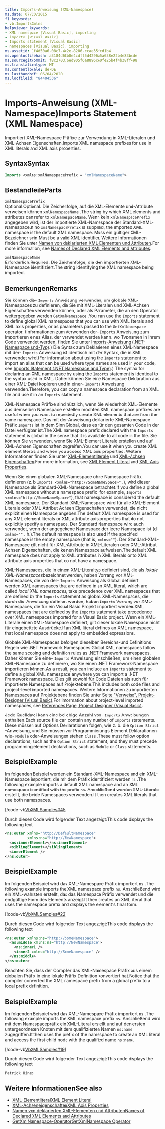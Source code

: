 ```yaml
---
title: Imports-Anweisung (XML-Namespace)
ms.date: 07/20/2015
f1_keywords:
- vb.ImportsXmlns
helpviewer_keywords:
- XML namespace [Visual Basic], importing
- imports [Visual Basic]
- Imports statement [Visual Basic]
- namespaces [Visual Basic], importing
ms.assetid: 1f4d50a6-08c7-4c2e-8206-ccae35fcd1b4
ms.openlocfilehash: a3184d68b0e4cdff5d4296a5a638e22b4e83bcde
ms.sourcegitcommit: f8c270376ed905f6a8896ce0fe25b4f4b38ff498
ms.translationtype: MT
ms.contentlocale: de-DE
ms.lasthandoff: 06/04/2020
ms.locfileid: "84404536"
---
```

# <a name="imports-statement-xml-namespace"></a><span data-ttu-id="6585e-102">Imports-Anweisung (XML-Namespace)</span><span class="sxs-lookup"><span data-stu-id="6585e-102">Imports Statement (XML Namespace)</span></span>

<span data-ttu-id="6585e-103">Importiert XML-Namespace Präfixe zur Verwendung in XML-Literalen und XML-Achsen Eigenschaften.</span><span class="sxs-lookup"><span data-stu-id="6585e-103">Imports XML namespace prefixes for use in XML literals and XML axis properties.</span></span>

## <a name="syntax"></a><span data-ttu-id="6585e-104">Syntax</span><span class="sxs-lookup"><span data-stu-id="6585e-104">Syntax</span></span>

```vb
Imports <xmlns:xmlNamespacePrefix = "xmlNamespaceName">
```

## <a name="parts"></a><span data-ttu-id="6585e-105">Bestandteile</span><span class="sxs-lookup"><span data-stu-id="6585e-105">Parts</span></span>

`xmlNamespacePrefix`  
<span data-ttu-id="6585e-106">Optional.</span><span class="sxs-lookup"><span data-stu-id="6585e-106">Optional.</span></span> <span data-ttu-id="6585e-107">Die Zeichenfolge, auf die XML-Elemente und-Attribute verweisen können `xmlNamespaceName` .</span><span class="sxs-lookup"><span data-stu-id="6585e-107">The string by which XML elements and attributes can refer to `xmlNamespaceName`.</span></span> <span data-ttu-id="6585e-108">Wenn kein `xmlNamespacePrefix` angegeben wird, ist der importierte XML-Namespace der Standard-XML-Namespace.</span><span class="sxs-lookup"><span data-stu-id="6585e-108">If no `xmlNamespacePrefix` is supplied, the imported XML namespace is the default XML namespace.</span></span> <span data-ttu-id="6585e-109">Muss ein gültiger XML-Bezeichner sein.</span><span class="sxs-lookup"><span data-stu-id="6585e-109">Must be a valid XML identifier.</span></span> <span data-ttu-id="6585e-110">Weitere Informationen finden Sie unter [Namen von deklarierten XML-Elementen und Attributen](../../programming-guide/language-features/xml/names-of-declared-xml-elements-and-attributes.md).</span><span class="sxs-lookup"><span data-stu-id="6585e-110">For more information, see [Names of Declared XML Elements and Attributes](../../programming-guide/language-features/xml/names-of-declared-xml-elements-and-attributes.md).</span></span>

`xmlNamespaceName`  
<span data-ttu-id="6585e-111">Erforderlich.</span><span class="sxs-lookup"><span data-stu-id="6585e-111">Required.</span></span> <span data-ttu-id="6585e-112">Die Zeichenfolge, die den importierten XML-Namespace identifiziert.</span><span class="sxs-lookup"><span data-stu-id="6585e-112">The string identifying the XML namespace being imported.</span></span>

## <a name="remarks"></a><span data-ttu-id="6585e-113">Bemerkungen</span><span class="sxs-lookup"><span data-stu-id="6585e-113">Remarks</span></span>

<span data-ttu-id="6585e-114">Sie können die- `Imports` Anweisung verwenden, um globale XML-Namespaces zu definieren, die Sie mit XML-Literalen und XML-Achsen Eigenschaften verwenden können, oder als Parameter, die an den Operator weitergegeben werden `GetXmlNamespace` .</span><span class="sxs-lookup"><span data-stu-id="6585e-114">You can use the `Imports` statement to define global XML namespaces that you can use with XML literals and XML axis properties, or as parameters passed to the `GetXmlNamespace` operator.</span></span> <span data-ttu-id="6585e-115">(Informationen zum Verwenden der- `Imports` Anweisung zum Importieren eines Alias, der verwendet werden kann, wo Typnamen in Ihrem Code verwendet werden, finden Sie unter [Imports-Anweisung (.NET-Namespace und-Typ)](imports-statement-net-namespace-and-type.md).) Die Syntax zum Deklarieren eines XML-Namespace mit der- `Imports` Anweisung ist identisch mit der Syntax, die in XML verwendet wird.</span><span class="sxs-lookup"><span data-stu-id="6585e-115">(For information about using the `Imports` statement to import an alias that can be used where type names are used in your code, see [Imports Statement (.NET Namespace and Type)](imports-statement-net-namespace-and-type.md).) The syntax for declaring an XML namespace by using the `Imports` statement is identical to the syntax used in XML.</span></span> <span data-ttu-id="6585e-116">Daher können Sie eine Namespace Deklaration aus einer XML-Datei kopieren und in einer- `Imports` Anweisung verwenden.</span><span class="sxs-lookup"><span data-stu-id="6585e-116">Therefore, you can copy a namespace declaration from an XML file and use it in an `Imports` statement.</span></span>

<span data-ttu-id="6585e-117">XML-Namespace Präfixe sind nützlich, wenn Sie wiederholt XML-Elemente aus demselben Namespace erstellen möchten.</span><span class="sxs-lookup"><span data-stu-id="6585e-117">XML namespace prefixes are useful when you want to repeatedly create XML elements that are from the same namespace.</span></span> <span data-ttu-id="6585e-118">Das mit der-Anweisung deklarierte XML-Namespace Präfix `Imports` ist in dem Sinn Global, dass es für den gesamten Code in der Datei verfügbar ist.</span><span class="sxs-lookup"><span data-stu-id="6585e-118">The XML namespace prefix declared with the `Imports` statement is global in the sense that it is available to all code in the file.</span></span> <span data-ttu-id="6585e-119">Sie können Sie verwenden, wenn Sie XML-Element Literale erstellen und auf XML-Achsen Eigenschaften zugreifen.</span><span class="sxs-lookup"><span data-stu-id="6585e-119">You can use it when you create XML element literals and when you access XML axis properties.</span></span> <span data-ttu-id="6585e-120">Weitere Informationen finden Sie unter [XML-Elementliterale](../xml-literals/xml-element-literal.md) und [XML-Achsen Eigenschaften](../xml-axis/index.md).</span><span class="sxs-lookup"><span data-stu-id="6585e-120">For more information, see [XML Element Literal](../xml-literals/xml-element-literal.md) and [XML Axis Properties](../xml-axis/index.md).</span></span>

<span data-ttu-id="6585e-121">Wenn Sie einen globalen XML-Namespace ohne Namespace Präfix definieren (z. b `Imports <xmlns="http://SomeNameSpace>"` .), wird dieser Namespace als Standard-XML-Namespace betrachtet.</span><span class="sxs-lookup"><span data-stu-id="6585e-121">If you define a global XML namespace without a namespace prefix (for example, `Imports <xmlns="http://SomeNameSpace>"`), that namespace is considered the default XML namespace.</span></span> <span data-ttu-id="6585e-122">Der Standard-XML-Namespace wird für alle XML-Element Literale oder XML-Attribut Achsen Eigenschaften verwendet, die nicht explizit einen Namespace angeben.</span><span class="sxs-lookup"><span data-stu-id="6585e-122">The default XML namespace is used for any XML element literals or XML attribute axis properties that do not explicitly specify a namespace.</span></span> <span data-ttu-id="6585e-123">Der Standard Namespace wird auch verwendet, wenn der angegebene Namespace der leere Namespace ist (d `xmlns=""` . h.).</span><span class="sxs-lookup"><span data-stu-id="6585e-123">The default namespace is also used if the specified namespace is the empty namespace (that is, `xmlns=""`).</span></span> <span data-ttu-id="6585e-124">Der Standard-XML-Namespace gilt nicht für XML-Attribute in XML-Literalen oder XML-Attribut Achsen Eigenschaften, die keinen Namespace aufweisen.</span><span class="sxs-lookup"><span data-stu-id="6585e-124">The default XML namespace does not apply to XML attributes in XML literals or to XML attribute axis properties that do not have a namespace.</span></span>

<span data-ttu-id="6585e-125">XML-Namespaces, die in einem XML-Literaltyp definiert sind, die als *lokale XML-Namespaces*bezeichnet werden, haben Vorrang vor XML-Namespaces, die von der- `Imports` Anweisung als Global definiert werden.</span><span class="sxs-lookup"><span data-stu-id="6585e-125">XML namespaces that are defined in an XML literal, which are called *local XML namespaces*, take precedence over XML namespaces that are defined by the `Imports` statement as global.</span></span> <span data-ttu-id="6585e-126">XML-Namespaces, die durch die-Anweisung definiert werden, haben `Imports` Vorrang vor XML-Namespaces, die für ein Visual Basic Projekt importiert werden.</span><span class="sxs-lookup"><span data-stu-id="6585e-126">XML namespaces that are defined by the `Imports` statement take precedence over XML namespaces imported for a Visual Basic project.</span></span> <span data-ttu-id="6585e-127">Wenn ein XML-Literale einen XML-Namespace definiert, gilt dieser lokale Namespace nicht für eingebettete Ausdrücke.</span><span class="sxs-lookup"><span data-stu-id="6585e-127">If an XML literal defines an XML namespace, that local namespace does not apply to embedded expressions.</span></span>

<span data-ttu-id="6585e-128">Globale XML-Namespaces befolgen dieselben Bereichs-und Definitions Regeln wie .NET Framework Namespaces.</span><span class="sxs-lookup"><span data-stu-id="6585e-128">Global XML namespaces follow the same scoping and definition rules as .NET Framework namespaces.</span></span> <span data-ttu-id="6585e-129">Daher können Sie eine- `Imports` Anweisung einschließen, um einen globalen XML-Namespace zu definieren, wo Sie einen .NET Framework-Namespace importieren können.</span><span class="sxs-lookup"><span data-stu-id="6585e-129">As a result, you can include an `Imports` statement to define a global XML namespace anywhere you can import a .NET Framework namespace.</span></span> <span data-ttu-id="6585e-130">Dies gilt sowohl für Code Dateien als auch für importierte Namespaces auf Projektebene.</span><span class="sxs-lookup"><span data-stu-id="6585e-130">This includes both code files and project-level imported namespaces.</span></span> <span data-ttu-id="6585e-131">Weitere Informationen zu importierten Namespaces auf Projektebene finden Sie unter [Seite "Verweise", Projekt-Designer (Visual Basic)](/visualstudio/ide/reference/references-page-project-designer-visual-basic).</span><span class="sxs-lookup"><span data-stu-id="6585e-131">For information about project-level imported namespaces, see [References Page, Project Designer (Visual Basic)](/visualstudio/ide/reference/references-page-project-designer-visual-basic).</span></span>

<span data-ttu-id="6585e-132">Jede Quelldatei kann eine beliebige Anzahl von- `Imports` Anweisungen enthalten.</span><span class="sxs-lookup"><span data-stu-id="6585e-132">Each source file can contain any number of `Imports` statements.</span></span> <span data-ttu-id="6585e-133">Diese müssen auf Options Deklarationen folgen, wie z. b. die `Option Strict` -Anweisung, und Sie müssen vor Programmierungs Element Deklarationen wie- `Module` oder-Anweisungen stehen `Class` .</span><span class="sxs-lookup"><span data-stu-id="6585e-133">These must follow option declarations, such as the `Option Strict` statement, and they must precede programming element declarations, such as `Module` or `Class` statements.</span></span>

## <a name="example"></a><span data-ttu-id="6585e-134">Beispiel</span><span class="sxs-lookup"><span data-stu-id="6585e-134">Example</span></span>

<span data-ttu-id="6585e-135">Im folgenden Beispiel werden ein Standard-XML-Namespace und ein XML-Namespace importiert, die mit dem Präfix identifiziert werden `ns` .</span><span class="sxs-lookup"><span data-stu-id="6585e-135">The following example imports a default XML namespace and an XML namespace identified with the prefix `ns`.</span></span> <span data-ttu-id="6585e-136">Anschließend werden XML-Literale erstellt, die beide Namespaces verwenden.</span><span class="sxs-lookup"><span data-stu-id="6585e-136">It then creates XML literals that use both namespaces.</span></span>

[!code-vb[VbXMLSamples#45](~/samples/snippets/visualbasic/VS_Snippets_VBCSharp/VbXMLSamples/VB/Module1.vb#45)]

<span data-ttu-id="6585e-137">Durch diesen Code wird folgender Text angezeigt:</span><span class="sxs-lookup"><span data-stu-id="6585e-137">This code displays the following text:</span></span>

```xml
<ns:outer xmlns="http://DefaultNamespace"
          xmlns:ns="http://NewNamespace">
  <ns:innerElement></ns:innerElement>
  <siblingElement></siblingElement>
  <innerElement />
</ns:outer>
```

## <a name="example"></a><span data-ttu-id="6585e-138">Beispiel</span><span class="sxs-lookup"><span data-stu-id="6585e-138">Example</span></span>

<span data-ttu-id="6585e-139">Im folgenden Beispiel wird das XML-Namespace Präfix importiert `ns` .</span><span class="sxs-lookup"><span data-stu-id="6585e-139">The following example imports the XML namespace prefix `ns`.</span></span> <span data-ttu-id="6585e-140">Anschließend wird ein XML-wahrsten erstellt, das das Namespace Präfix verwendet und die endgültige Form des Elements anzeigt.</span><span class="sxs-lookup"><span data-stu-id="6585e-140">It then creates an XML literal that uses the namespace prefix and displays the element's final form.</span></span>

[!code-vb[VbXMLSamples#22](~/samples/snippets/visualbasic/VS_Snippets_VBCSharp/VbXMLSamples/VB/XMLSamples10.vb#22)]

<span data-ttu-id="6585e-141">Durch diesen Code wird folgender Text angezeigt:</span><span class="sxs-lookup"><span data-stu-id="6585e-141">This code displays the following text:</span></span>

```xml
<ns:outer xmlns:ns="http://SomeNamespace">
  <ns:middle xmlns:ns="http://NewNamespace">
    <ns:inner1 />
    <inner2 xmlns="http://SomeNamespace" />
  </ns:middle>
</ns:outer>
```

<span data-ttu-id="6585e-142">Beachten Sie, dass der Compiler das XML-Namespace Präfix aus einem globalen Präfix in eine lokale Präfix Definition konvertiert hat.</span><span class="sxs-lookup"><span data-stu-id="6585e-142">Notice that the compiler converted the XML namespace prefix from a global prefix to a local prefix definition.</span></span>

## <a name="example"></a><span data-ttu-id="6585e-143">Beispiel</span><span class="sxs-lookup"><span data-stu-id="6585e-143">Example</span></span>

<span data-ttu-id="6585e-144">Im folgenden Beispiel wird das XML-Namespace Präfix importiert `ns` .</span><span class="sxs-lookup"><span data-stu-id="6585e-144">The following example imports the XML namespace prefix `ns`.</span></span> <span data-ttu-id="6585e-145">Anschließend wird mit dem Namespacepräfix ein XML-Literal erstellt und auf den ersten untergeordneten Knoten mit dem qualifizierten Namen `ns:name` zugegriffen.</span><span class="sxs-lookup"><span data-stu-id="6585e-145">It then uses the prefix of the namespace to create an XML literal and access the first child node with the qualified name `ns:name`.</span></span>

[!code-vb[VbXMLSamples#19](~/samples/snippets/visualbasic/VS_Snippets_VBCSharp/VbXMLSamples/VB/XMLSamples8.vb#19)]

<span data-ttu-id="6585e-146">Durch diesen Code wird folgender Text angezeigt:</span><span class="sxs-lookup"><span data-stu-id="6585e-146">This code displays the following text:</span></span>

`Patrick Hines`

## <a name="see-also"></a><span data-ttu-id="6585e-147">Weitere Informationen</span><span class="sxs-lookup"><span data-stu-id="6585e-147">See also</span></span>

- [<span data-ttu-id="6585e-148">XML-Elementliteral</span><span class="sxs-lookup"><span data-stu-id="6585e-148">XML Element Literal</span></span>](../xml-literals/xml-element-literal.md)
- [<span data-ttu-id="6585e-149">XML-Achseneigenschaften</span><span class="sxs-lookup"><span data-stu-id="6585e-149">XML Axis Properties</span></span>](../xml-axis/index.md)
- [<span data-ttu-id="6585e-150">Namen von deklarierten XML-Elementen und Attributen</span><span class="sxs-lookup"><span data-stu-id="6585e-150">Names of Declared XML Elements and Attributes</span></span>](../../programming-guide/language-features/xml/names-of-declared-xml-elements-and-attributes.md)
- [<span data-ttu-id="6585e-151">GetXmlNamespace-Operator</span><span class="sxs-lookup"><span data-stu-id="6585e-151">GetXmlNamespace Operator</span></span>](../operators/getxmlnamespace-operator.md)
